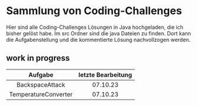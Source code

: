 # Sammlung von Coding-Challenges
Hier sind alle Coding-Challenges Lösungen in Java hochgeladen, die ich bisher gelöst habe. Im src Ordner sind die java Dateien zu finden. Dort kann die Aufgabenstellung und die kommentierte Lösung nachvollzogen werden.

## work in progress
|Aufgabe|letzte Bearbeitung|
|:--------:|:-----------:|
|BackspaceAttack|07.10.23
|TemperatureConverter|07.10.23
